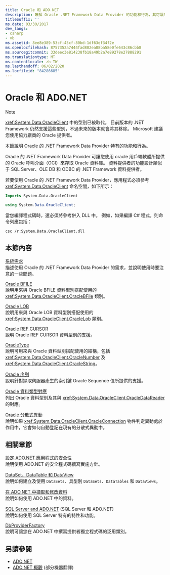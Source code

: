 ```yaml
---
title: Oracle 和 ADO.NET
description: 瞭解 Oracle .NET Framework Data Provider 的功能和行為，其可讓您使用 Oracle 呼叫介面來存取 Oracle 資料庫。
titleSuffix: ''
ms.date: 03/30/2017
dev_langs:
- csharp
- vb
ms.assetid: 8ee8e389-53cf-45cf-80bd-1df63ef34f2e
ms.openlocfilehash: 8757352a7444fad802ea88ba58e0fe643c86cbb8
ms.sourcegitcommit: 33deec3e814238fb18a49b2a7e89278e27888291
ms.translationtype: MT
ms.contentlocale: zh-TW
ms.lasthandoff: 06/02/2020
ms.locfileid: "84286685"
---
```

# <a name="oracle-and-adonet"></a>Oracle 和 ADO.NET
> [!NOTE]
> <xref:System.Data.OracleClient> 中的型別已被取代。 目前版本的 .NET Framework 仍然支援這些型別，不過未來的版本就會將其移除。 Microsoft 建議您使用協力廠商的 Oracle 提供者。  
  
 本節說明 Oracle 的 .NET Framework Data Provider 特有的功能和行為。  
  
 Oracle 的 .NET Framework Data Provider 可讓您使用 oracle 用戶端軟體所提供的 Oracle 呼叫介面（OCI）來存取 Oracle 資料庫。 資料提供者的功能設計類似于 SQL Server、OLE DB 和 ODBC 的 .NET Framework 資料提供者。  
  
 若要使用 Oracle 的 .NET Framework Data Provider，應用程式必須參考 <xref:System.Data.OracleClient> 命名空間，如下所示：  
  
```vb  
Imports System.Data.OracleClient  
```  
  
```csharp  
using System.Data.OracleClient;  
```  
  
 當您編譯程式碼時，還必須將參考併入 DLL 中。 例如，如果編譯 C# 程式，則命令列應包括：  
  
```console
csc /r:System.Data.OracleClient.dll  
```  
  
## <a name="in-this-section"></a>本節內容  
 [系統需求](system-requirements-for-the-dotnet-data-provider-for-oracle.md)  
 描述使用 Oracle 的 .NET Framework Data Provider 的需求，並說明使用時要注意的一些問題。  
  
 [Oracle BFILE](oracle-bfiles.md)  
 說明用來與 Oracle BFILE 資料型別搭配使用的 <xref:System.Data.OracleClient.OracleBFile> 類別。  
  
 [Oracle LOB](oracle-lobs.md)  
 說明用來與 Oracle LOB 資料型別搭配使用的 <xref:System.Data.OracleClient.OracleLob> 類別。  
  
 [Oracle REF CURSOR](oracle-ref-cursors.md)  
 說明 Oracle REF CURSOR 資料型別的支援。  
  
 [OracleType](oracletypes.md)  
 說明可用來與 Oracle 資料型別搭配使用的結構，包括 <xref:System.Data.OracleClient.OracleNumber> 及 <xref:System.Data.OracleClient.OracleString>。  
  
 [Oracle 序列](oracle-sequences.md)  
 說明針對擷取伺服器產生的索引鍵 Oracle Sequence 值所提供的支援。  
  
 [Oracle 資料類型對應](oracle-data-type-mappings.md)  
 列出 Oracle 資料型別及其與 <xref:System.Data.OracleClient.OracleDataReader> 的對應。  
  
 [Oracle 分散式異動](oracle-distributed-transactions.md)  
 說明如果 <xref:System.Data.OracleClient.OracleConnection> 物件判定異動處於作用中，它會如何自動登記在現有的分散式異動中。  
  
## <a name="related-sections"></a>相關章節  
 [設定 ADO.NET 應用程式的安全性](securing-ado-net-applications.md)  
 說明使用 ADO.NET 的安全程式碼撰寫實施方針。  
  
 [DataSet、DataTable 和 DataView](./dataset-datatable-dataview/index.md)  
 說明如何建立及使用 `DataSets`、具型別 `DataSets`、`DataTables` 和 `DataViews`。  
  
 [在 ADO.NET 中擷取和修改資料](retrieving-and-modifying-data.md)  
 說明如何使用 ADO.NET 中的資料。  
  
 [SQL Server and ADO.NET](./sql/index.md) (SQL Server 和 ADO.NET)  
 說明如何使用 SQL Server 特有的特性和功能。  
  
 [DbProviderFactory](dbproviderfactories.md)  
 說明可讓您在 ADO.NET 中撰寫提供者獨立程式碼的泛用類別。  
  
## <a name="see-also"></a>另請參閱

- [ADO.NET](index.md)
- [ADO.NET 概觀](ado-net-overview.md) \(部分機器翻譯\)
